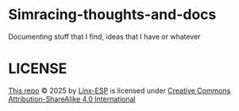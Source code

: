 # Simracing-thoughts-and-docs
Documenting stuff that I find, ideas that I have or whatever

# LICENSE
<a href="https://github.com/Linx-ESP/Simracing-thoughts-and-docs/">This repo</a> © 2025 by <a href="https://github.com/Linx-ESP">Linx-ESP</a> is licensed under <a href="https://creativecommons.org/licenses/by-sa/4.0/">Creative Commons Attribution-ShareAlike 4.0 International</a><img src="https://mirrors.creativecommons.org/presskit/icons/cc.svg" alt="" style="max-width: 1em;max-height:1em;margin-left: .2em;"><img src="https://mirrors.creativecommons.org/presskit/icons/by.svg" alt="" style="max-width: 1em;max-height:1em;margin-left: .2em;"><img src="https://mirrors.creativecommons.org/presskit/icons/sa.svg" alt="" style="max-width: 1em;max-height:1em;margin-left: .2em;">
